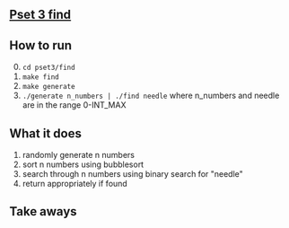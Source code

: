 ## [Pset 3 find](http://docs.cs50.net/problems/find/less/find.html)

## How to run
0. `cd pset3/find`
1. `make find`
2. `make generate`
3. `./generate n_numbers | ./find needle` where n_numbers and needle are in the range 0-INT_MAX

## What it does
1. randomly generate n numbers 
2. sort n numbers using bubblesort 
3. search through n numbers using binary search for "needle"
4. return appropriately if found

## Take aways
